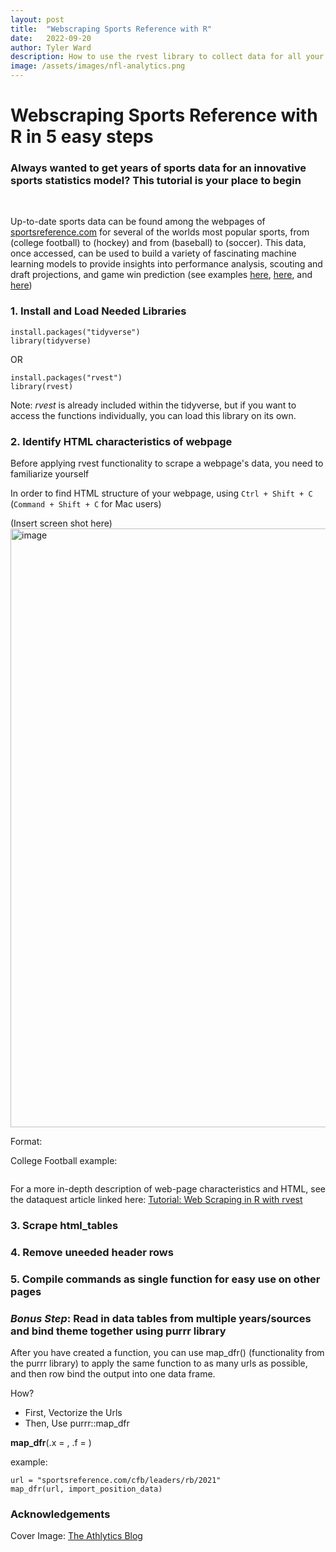```yaml
---
layout: post
title:  "Webscraping Sports Reference with R"
date:   2022-09-20
author: Tyler Ward
description: How to use the rvest library to collect data for all your favorite sports
image: /assets/images/nfl-analytics.png
---
```


# Webscraping Sports Reference with R in 5 easy steps
### Always wanted to get years of sports data for an innovative sports statistics model? This tutorial is your place to begin 

<br>

Up-to-date sports data can be found among the webpages of [sportsreference.com](https://www.sports-reference.com/) for several of the worlds most popular sports, from (college football) to (hockey) and from (baseball) to (soccer). This data, once accessed, can be used to build a variety of fascinating machine learning models to provide insights into performance analysis, scouting and draft projections, and game win prediction (see examples [here](http://vision.lmi.link/docs/janezp/Pers-ereview2000.pdf), [here](https://github.com/runstats21/rb-draft-model), and [here](https://github.com/gschwaeb/NHL_Game_Prediction))


### 1. Install and Load Needed Libraries

```
install.packages("tidyverse")
library(tidyverse)
```

OR

```
install.packages("rvest")
library(rvest)
```

Note: *rvest* is already included within the tidyverse, but if you want to access the functions individually, you can load this library on its own.



### 2. Identify HTML characteristics of webpage

Before applying rvest functionality to scrape a webpage's data, you need to familiarize yourself

In order to find HTML structure of your webpage, using `Ctrl + Shift + C` (`Command + Shift + C` for Mac users)

(Insert screen shot here)
<img width="958" alt="image" src="https://user-images.githubusercontent.com/112500643/192651156-2932aa55-6304-4144-9d85-d93ae84c8434.png">


Format:


College Football example:
```

```


For a more in-depth description of web-page characteristics and HTML, see the dataquest article linked here: [Tutorial: Web Scraping in R with rvest](https://www.dataquest.io/blog/web-scraping-in-r-rvest/)


### 3. Scrape html_tables 


### 4. Remove uneeded header rows


### 5. Compile commands as single function for easy use on other pages


### *Bonus Step*: Read in data tables from multiple years/sources and bind theme together using purrr library

After you have created a function, you can use map_dfr() (functionality from the purrr library) to apply the same function to as many urls as possible, and then row bind the output into one data frame.
 
How?
* First, Vectorize the Urls
* Then, Use purrr::map_dfr

**map_dfr**(.x = <vector of urls>, .f = <function name>)

example:
```
url = "sportsreference.com/cfb/leaders/rb/2021"
map_dfr(url, import_position_data)
```

### **Acknowledgements**
Cover Image: [The Athlytics Blog](https://412sportsanalytics.wordpress.com/2016/11/21/is-nfl-catching-up-with-analytics/)

 
